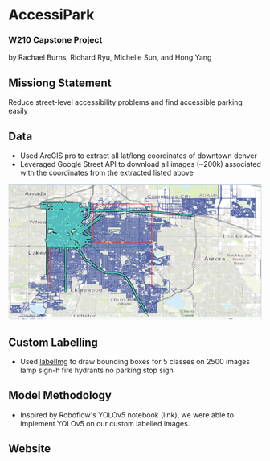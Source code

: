 # AccessiPark
### W210 Capstone Project
by Rachael Burns, Richard Ryu, Michelle Sun, and Hong Yang 

## Missiong Statement
Reduce street-level accessibility problems and find accessible parking easily

## Data
* Used ArcGIS pro to extract all lat/long coordinates of downtown denver
* Leveraged Google Street API to download all images (~200k) associated with the coordinates from the extracted listed above

![Downtown Denver](images/DDenver.png)

## Custom Labelling
* Used [labelImg](https://github.com/tzutalin/labelImg) to draw bounding boxes for 5 classes on 2500 images
lamp
sign-h
fire hydrants
no parking
stop sign


## Model Methodology
* Inspired by Roboflow's YOLOv5 notebook (link), we were able to implement YOLOv5 on our custom labelled images.
## Website
